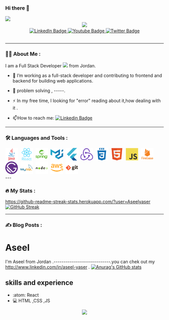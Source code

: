 ### Hi there 👋


<img src="https://capsule-render.vercel.app/api?type=wave&color=auto&height=300&section=header&text=Aseel%20Yaser&fontSize=90" />


<div id="header" align="center">
  <img src="https://media3.giphy.com/media/k0ijJhqrUP4T2EvmJ1/200.webp?cid=ecf05e47rtlecnqp3veafq70sthou09l3njyveth4j59djt9&rid=200.webp&ct=g" width="400"/>
</div>
<div id="badges" align="center">
  <a align="center" href="your-linkedin-URL">
    <img src="https://img.shields.io/badge/LinkedIn-blue?style=for-the-badge&logo=linkedin&logoColor=white" alt="LinkedIn Badge"/>
  </a>
  <a align="center" href="your-youtube-URL">
    <img src="https://img.shields.io/badge/YouTube-red?style=for-the-badge&logo=youtube&logoColor=white" alt="Youtube Badge"/>
  </a>
  <a align="center" href="your-twitter-URL">
    <img src="https://img.shields.io/badge/Twitter-blue?style=for-the-badge&logo=twitter&logoColor=white" alt="Twitter Badge"/>
  </a>
</div>
<div id="badges" align="center"><img src="https://komarev.com/ghpvc/?username=Aseelyaser&style=flat-square&color=blue" alt=""/></div>

---

### :woman_technologist: About Me :
I am a Full Stack Developer <img src="https://media.giphy.com/media/WUlplcMpOCEmTGBtBW/giphy.gif" width="30"> from Jordan.
- :telescope: I’m working as a full-stack developer and contributing to frontend and backend for building web applications.

- :seedling: problem solving , -----.

- :zap: In my free time, I looking for "error" reading about it,how dealing with it .

- :mailbox:How to reach me: [![Linkedin Badge](https://img.shields.io/badge/-Aseel-blue?style=flat&logo=Linkedin&logoColor=white)]([your-linkedin-url](http://www.linkedin.com/in/aseel-yaser))

---

### :hammer_and_wrench: Languages and Tools :
<div>
  <img src="https://github.com/devicons/devicon/blob/master/icons/java/java-original-wordmark.svg" title="Java" alt="Java" width="40" height="40"/>&nbsp;
  <img src="https://github.com/devicons/devicon/blob/master/icons/react/react-original-wordmark.svg" title="React" alt="React" width="40" height="40"/>&nbsp;
  <img src="https://github.com/devicons/devicon/blob/master/icons/spring/spring-original-wordmark.svg" title="Spring" alt="Spring" width="40" height="40"/>&nbsp;
  <img src="https://github.com/devicons/devicon/blob/master/icons/materialui/materialui-original.svg" title="Material UI" alt="Material UI" width="40" height="40"/>&nbsp;
  <img src="https://github.com/devicons/devicon/blob/master/icons/flutter/flutter-original.svg" title="Flutter" alt="Flutter" width="40" height="40"/>&nbsp;
  <img src="https://github.com/devicons/devicon/blob/master/icons/redux/redux-original.svg" title="Redux" alt="Redux " width="40" height="40"/>&nbsp;
  <img src="https://github.com/devicons/devicon/blob/master/icons/css3/css3-plain-wordmark.svg"  title="CSS3" alt="CSS" width="40" height="40"/>&nbsp;
  <img src="https://github.com/devicons/devicon/blob/master/icons/html5/html5-original.svg" title="HTML5" alt="HTML" width="40" height="40"/>&nbsp;
  <img src="https://github.com/devicons/devicon/blob/master/icons/javascript/javascript-original.svg" title="JavaScript" alt="JavaScript" width="40" height="40"/>&nbsp;
  <img src="https://github.com/devicons/devicon/blob/master/icons/firebase/firebase-plain-wordmark.svg" title="Firebase" alt="Firebase" width="40" height="40"/>&nbsp;
  <img src="https://github.com/devicons/devicon/blob/master/icons/gatsby/gatsby-original.svg" title="Gatsby"  alt="Gatsby" width="40" height="40"/>&nbsp;
  <img src="https://github.com/devicons/devicon/blob/master/icons/mysql/mysql-original-wordmark.svg" title="MySQL"  alt="MySQL" width="40" height="40"/>&nbsp;
  <img src="https://github.com/devicons/devicon/blob/master/icons/nodejs/nodejs-original-wordmark.svg" title="NodeJS" alt="NodeJS" width="40" height="40"/>&nbsp;
  <img src="https://github.com/devicons/devicon/blob/master/icons/amazonwebservices/amazonwebservices-plain-wordmark.svg" title="AWS" alt="AWS" width="40" height="40"/>&nbsp;
  <img src="https://github.com/devicons/devicon/blob/master/icons/git/git-original-wordmark.svg" title="Git" **alt="Git" width="40" height="40"/>
</div>
---

### :fire: My Stats :
https://github-readme-streak-stats.herokuapp.com/?user=Aseelyaser
[![GitHub Streak](http://github-readme-streak-stats.herokuapp.com?user=your-github-username&theme=dark&background=000000)](https://git.io/streak-stats)

---

### :writing_hand: Blog Posts :
# Aseel 
 I'm Aseel from Jordan .----------------------------.you can chek out my http://www.linkedin.com/in/aseel-yaser .
 [![Anurag's GitHub stats](https://github-readme-stats.vercel.app/api?username=Aseelyaser)](https://github.com/anuraghazra/github-readme-stats)
 
## skills and experience
* :atom: React
* :computer: HTML ,CSS ,JS

<p align="center">
  <img src="https://capsule-render.vercel.app/api?text=Hey Everyone!🕹️&animation=fadeIn&type=waving&color=gradient&height=100"/>
</p>


